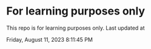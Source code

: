# For learning purposes only
This repo is for learning purposes only.
Last updated at

Friday, August 11, 2023 8:11:45 PM


